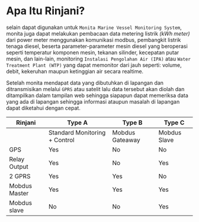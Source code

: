 # Apa Itu Rinjani?

selain dapat digunakan untuk `Monita Marine Vessel Monitoring System`, monita juga dapat melakukan pembacaan data metering listrik _(kWh meter)_ dari power meter menggunakan komunikasi modbus, pembangkit listrik tenaga diesel, beserta parameter-parameter mesin diesel yang beroperasi seperti temperatur komponen mesin, tekanan silinder, kecepatan putar mesin, dan lain-lain, monitoring `Instalasi Pengolahan Air (IPA)` atau `Water Treatment Plant (WTP)` yang dapat memonitor dari jauh seperti: volume, debit, kekeruhan maupun ketinggian air secara realtime.

Setelah monita mendapat data yang dibutuhkan di lapangan dan ditransmisikan melalui `GPRS` atau satelit lalu data tersebut akan diolah dan ditampilkan dalam tampilan web sehingga siapapun dapat memeriksa data yang ada di lapangan sehingga informasi ataupun masalah di lapangan dapat diketahui dengan cepat.

| Rinjani       | Type A                        | Type B          | Type C       |
| ------------- | ----------------------------- | --------------- | ------------ |
|               | Standard Monitoring + Control | Mobdus Gateaway | Mobdus Slave |
| GPS           | Yes                           | No              | No           |
| Relay Output  | Yes                           | No              | Yes          |
| 2 GPRS        | Yes                           | Yes             | No           |
| Mobdus Master | Yes                           | Yes             | Yes          |
| Mobdus slave  | No                            | No              | Yes          |
